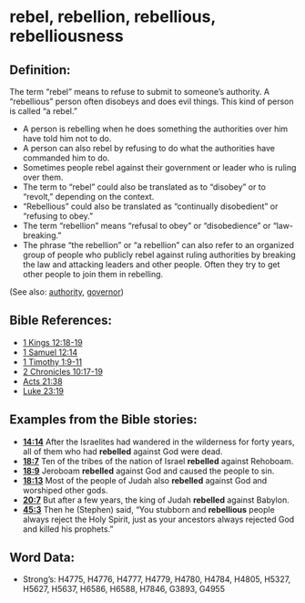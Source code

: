 # rebel, rebellion, rebellious, rebelliousness

## Definition:

The term “rebel” means to refuse to submit to someone’s authority. A “rebellious” person often disobeys and does evil things. This kind of person is called “a rebel.”

* A person is rebelling when he does something the authorities over him have told him not to do.
* A person can also rebel by refusing to do what the authorities have commanded him to do.
* Sometimes people rebel against their government or leader who is ruling over them.
* The term to “rebel” could also be translated as to “disobey” or to “revolt,” depending on the context.
* “Rebellious” could also be translated as “continually disobedient” or “refusing to obey.”
* The term “rebellion” means “refusal to obey” or “disobedience” or “law-breaking.”
* The phrase “the rebellion” or “a rebellion” can also refer to an organized group of people who publicly rebel against ruling authorities by breaking the law and attacking leaders and other people. Often they try to get other people to join them in rebelling.

(See also: [authority](../kt/authority.md), [governor](../other/governor.md))

## Bible References:

* [1 Kings 12:18-19](rc://en/tn/help/1ki/12/18)
* [1 Samuel 12:14](rc://en/tn/help/1sa/12/14)
* [1 Timothy 1:9-11](rc://en/tn/help/1ti/01/09)
* [2 Chronicles 10:17-19](rc://en/tn/help/2ch/10/17)
* [Acts 21:38](rc://en/tn/help/act/21/38)
* [Luke 23:19](rc://en/tn/help/luk/23/19)

## Examples from the Bible stories:

* __[14:14](rc://en/tn/help/obs/14/14)__ After the Israelites had wandered in the wilderness for forty years, all of them who had __rebelled__ against God were dead.
* __[18:7](rc://en/tn/help/obs/18/07)__ Ten of the tribes of the nation of Israel __rebelled__ against Rehoboam.
* __[18:9](rc://en/tn/help/obs/18/09)__ Jeroboam __rebelled__ against God and caused the people to sin.
* __[18:13](rc://en/tn/help/obs/18/13)__ Most of the people of Judah also __rebelled__ against God and worshiped other gods.
* __[20:7](rc://en/tn/help/obs/20/07)__ But after a few years, the king of Judah __rebelled__ against Babylon.
* __[45:3](rc://en/tn/help/obs/45/03)__ Then he (Stephen) said, “You stubborn and __rebellious__ people always reject the Holy Spirit, just as your ancestors always rejected God and killed his prophets.”

## Word Data:

* Strong’s: H4775, H4776, H4777, H4779, H4780, H4784, H4805, H5327, H5627, H5637, H6586, H6588, H7846, G3893, G4955
